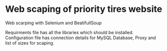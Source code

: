 # Web scaping of priority tires website
Web scarping with Selenium and BeatifullSoup

Requirments file has all the libraries which should be installed. Configuration file has connection details for MySQL Database, Proxy and list of sizes for scaping.
